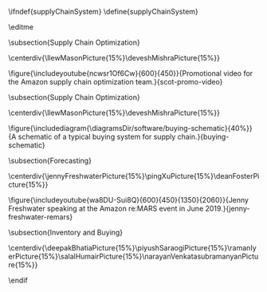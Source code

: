 \ifndef{supplyChainSystem}
\define{supplyChainSystem}

\editme

\subsection{Supply Chain Optimization}

\centerdiv{\llewMasonPicture{15%}\deveshMishraPicture{15%}}

\figure{\includeyoutube{ncwsr1Of6Cw}{600}{450}}{Promotional video for the Amazon supply chain optimization team.}{scot-promo-video}

\subsection{Supply Chain Optimization}

\centerdiv{\llewMasonPicture{15%}\deveshMishraPicture{15%}}

\figure{\includediagram{\diagramsDir/software/buying-schematic}{40%}}{A schematic of a typical buying system for supply chain.}{buying-schematic}


\subsection{Forecasting}

\centerdiv{\jennyFreshwaterPicture{15%}\pingXuPicture{15%}\deanFosterPicture{15%}}

\figure{\includeyoutube{wa8DU-Sui8Q}{600}{450}{1350}{2060}}{Jenny Freshwater speaking at the Amazon re:MARS event in June 2019.}{jenny-freshwater-remars}


\subsection{Inventory and Buying}

\centerdiv{\deepakBhatiaPicture{15%}\piyushSaraogiPicture{15%}\ramanIyerPicture{15%}\salalHumairPicture{15%}\narayanVenkatasubramanyanPicture{15%}}


\endif
